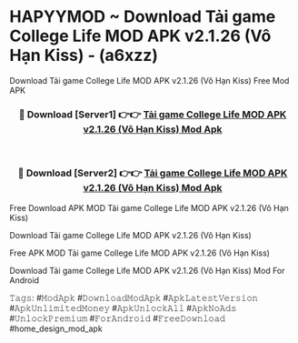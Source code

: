 # HAPYYMOD ~ Download Tải game College Life MOD APK v2.1.26 (Vô Hạn Kiss) - (a6xzz)
Download Tải game College Life MOD APK v2.1.26 (Vô Hạn Kiss) Free Mod APK

<div align="center">
<h3>🔴 Download [Server1] 👉👉 <a href="https://apk-comot.site?title=Tải_game_College_Life_MOD_APK_v2.1.26_(Vô_Hạn_Kiss)">Tải game College Life MOD APK v2.1.26 (Vô Hạn Kiss) Mod Apk</a></h3><br>

<h3>🔴 Download [Server2] 👉👉 <a href="https://apk-comot.site?title=Tải_game_College_Life_MOD_APK_v2.1.26_(Vô_Hạn_Kiss)">Tải game College Life MOD APK v2.1.26 (Vô Hạn Kiss) Mod Apk</a></h3>
</div>


Free Download APK MOD Tải game College Life MOD APK v2.1.26 (Vô Hạn Kiss)

Download Tải game College Life MOD APK v2.1.26 (Vô Hạn Kiss) 

Free APK MOD Tải game College Life MOD APK v2.1.26 (Vô Hạn Kiss) 

Download Tải game College Life MOD APK v2.1.26 (Vô Hạn Kiss) Mod For Android

𝚃𝚊𝚐𝚜: #𝙼𝚘𝚍𝙰𝚙𝚔 #𝙳𝚘𝚠𝚗𝚕𝚘𝚊𝚍𝙼𝚘𝚍𝙰𝚙𝚔 #𝙰𝚙𝚔𝙻𝚊𝚝𝚎𝚜𝚝𝚅𝚎𝚛𝚜𝚒𝚘𝚗 #𝙰𝚙𝚔𝚄𝚗𝚕𝚒𝚖𝚒𝚝𝚎𝚍𝙼𝚘𝚗𝚎𝚢 #𝙰𝚙𝚔𝚄𝚗𝚕𝚘𝚌𝚔𝙰𝚕𝚕 #𝙰𝚙𝚔𝙽𝚘𝙰𝚍𝚜 #𝚄𝚗𝚕𝚘𝚌𝚔𝙿𝚛𝚎𝚖𝚒𝚞𝚖 #𝙵𝚘𝚛𝙰𝚗𝚍𝚛𝚘𝚒𝚍 #𝙵𝚛𝚎𝚎𝙳𝚘𝚠𝚗𝚕𝚘𝚊𝚍 #home_design_mod_apk